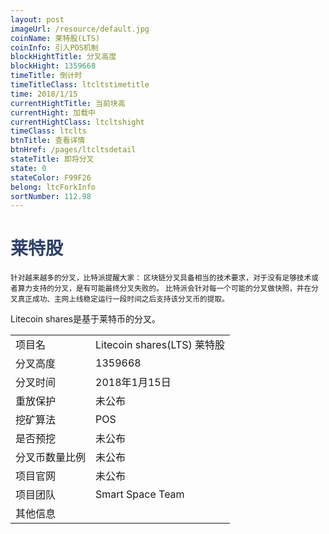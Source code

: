 ```yaml
---
layout: post
imageUrl: /resource/default.jpg
coinName: 莱特股(LTS)
coinInfo: 引入POS机制
blockHightTitle: 分叉高度
blockHight: 1359668
timeTitle: 倒计时
timeTitleClass: ltcltstimetitle
time: 2018/1/15
currentHightTitle: 当前块高
currentHight: 加载中
currentHightClass: ltcltshight
timeClass: ltclts
btnTitle: 查看详情
btnHref: /pages/ltcltsdetail
stateTitle: 即将分叉
state: 0
stateColor: F99F26
belong: ltcForkInfo
sortNumber: 112.98
---
```

<h1 style="color: #2F416A">莱特股</h1>
<small>针对越来越多的分叉，比特派提醒大家：
       区块链分叉具备相当的技术要求，对于没有足够技术或者算力支持的分叉，是有可能最终分叉失败的。
       比特派会针对每一个可能的分叉做快照，并在分叉真正成功、主网上线稳定运行一段时间之后支持该分叉币的提取。
</small>
<p>Litecoin shares是基于莱特币的分叉。
</p>
<table class="center">
  <tbody>
    <tr>
        <td class="tablehalf">项目名</td>
        <td class="tablehalf">Litecoin shares(LTS) 莱特股</td>
    </tr>
    <tr>
        <td>分叉高度</td>
        <td>1359668</td>
    </tr>
    <tr>
        <td>分叉时间</td>
        <td>2018年1月15日</td>
    </tr>
    <tr>
        <td>重放保护</td>
        <td>未公布</td>
    </tr>
    <tr>
        <td>挖矿算法</td>
        <td>POS</td>
    </tr>
    <tr>
        <td>是否预挖</td>
        <td>未公布</td>
    </tr>
    <tr>
        <td>分叉币数量比例</td>
        <td>未公布</td>
    </tr>
    <tr>
        <td>项目官网</td>
        <td>未公布</td>
    </tr>
    <tr>
        <td>项目团队</td>
        <td>Smart Space Team</td>
    </tr>
    <tr>
        <td>其他信息</td>
        <td></td>
    </tr>
  </tbody>
</table>